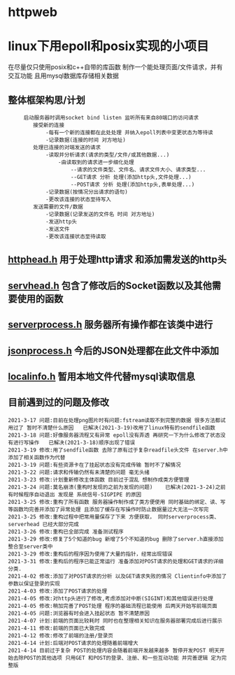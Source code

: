 # httpweb
linux下用epoll和posix实现的小项目
===============================
在尽量仅只使用posix和c++自带的库函数  制作一个能处理页面/文件请求，并有交互功能 且用mysql数据库存储相关数据

整体框架构思/计划
-------------
		 启动服务器时调用socket bind listen 监听所有来自80端口的访问请求
		 	接受新的连接 
				-每有一个新的连接都在此处处理 并纳入epoll列表中变更状态为等待读
				-记录数据(连接的时间 对方地址)
			处理已连接的对端发送的请求
				-读取并分析请求(请求的类型/文件/或其他数据...)
					-由读取到的请求进一步细化处理
						--请求的文件类型、文件名、请求文件大小、请求类型...
						--GET请求 分析 处理(添加http头,文件处理...)
						--POST请求 分析 处理(添加http头,表单处理...)
				-记录数据(按情况分出请求的语句)
				-更改该连接的状态至待写入
		 	发送需要的文件/数据
				-记录数据(记录发送的文件名 时间 对方地址)
				-发送http头
				-发送文件
				-更改该连接状态至待读取

[httphead.h](https://github.com/Nefertarii/httpweb/blob/main/httphead.h)   用于处理http请求 和添加需发送的http头
-----------

[servhead.h](https://github.com/Nefertarii/httpweb/blob/main/servhead.h)   包含了修改后的Socket函数以及其他需要使用的函数
------------

[serverprocess.h](https://github.com/Nefertarii/httpweb/blob/main/serverprocess.h)   服务器所有操作都在该类中进行
--------------

[jsonprocess.h](https://github.com/Nefertarii/httpweb/blob/main/jsonprocess.h)  今后的JSON处理都在此文件中添加
--------------

[localinfo.h](https://github.com/Nefertarii/httpweb/blob/main/localinfo.h)    暂用本地文件代替mysql读取信息
-------------



目前遇到过的问题及修改
-----------
	2021-3-17 问题:目前在处理png图片时有问题:fstream读取不到完整的数据 很多方法都试用过了 暂时不清楚什么原因   已解决(2021-3-19)改用了linux特有的sendfile函数
	2021-3-18 问题:好像服务器流程又有异常 epoll没有弄透 再研究一下为什么修改了状态没有进行写操作   已解决(2021-3-18)顺序出现了错误
	2021-3-19 修改:用了sendfile函数 去除了原有过于复杂readfile头文件 在server.h中添加了相关函数作为代替   
	2021-3-19 问题:有些资源卡在了挂起状态没有完成传输 暂时不了解情况
	2021-3-22 问题:请求和传输仍然有未清楚的问题 毫无头绪
	2021-3-23 修改:计划重新修改主体函数 目前过于混乱 想制作成类方便管理
	2021-3-24 问题:莫名崩溃(重构时发现的之前为发现的问题)    已解决(2021-3-24)之前有时候程序自动退出 发现是 系统信号-SIGPIPE 的原因
	2021-3-25 修改:重构了所有函数 服务器操作制作成了类方便使用 同时基础的绑定、读、写等函数均完善并添加了异常处理 且添加了缓存在写操作时防止数据量过大无法一次写完
	2021-3-25 修改:重构过程中把常用量保存了下来 方便获取， 同时serverprocess类、serverhead 已经大部分完成
	2021-3-26 修改:重构已全部完成 准备测试程序
	2021-3-29 修改:修复了5个知道的bug 新增了5个不知道的bug 删除了server.h直接添加整合至server类中
	2021-3-29 修改:重构后的程序因为使用了大量的指针，经常出现错误
	2021-3-31 修改:重构后的程序已能正常运行 准备添加对POST请求的处理和GET请求的详细分类.
	2021-4-02 修改:添加了对POST请求的分析 以及GET请求失败的情况 Clientinfo中添加了参数以保证登录的实现
	2021-4-03 修改:添加了POST请求的处理
	2021-4-05 修改:对http头进行了修改,考虑添加对中断(SIGINT)和其他错误进行处理 
	2021-4-05 修改:稍加完善了POST处理 程序的基础流程已能使用 后两天开始写前端页面
	2021-4-05 问题:浏览器有时会进入挂起状态 暂不清楚原因
	2021-4-07 计划:前端的页面比较耗时 同时也在整理相关知识在服务器部署完成后进行展示
	2021-4-11 修改:前端的页面已大致完成
	2021-4-12 修改:修改了前端的注册/登录页
	2021-4-14 计划:后端对POST请求的处理随着前端增大 
	2021-4-14 目前过于复杂 POST的处理内容会随着前端开发越来越多 暂停开发POST 明天开始去除POST的其他选项 只用GET 和POST的登录、注册、和一些互动功能 并完善逻辑 定为完整版
